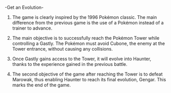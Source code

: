 -Get an Evolution-

1. The game is clearly inspired by the 1996 Pokémon classic. The main difference from the previous game is the use of a Pokémon instead of a trainer to advance.

2. The main objective is to successfully reach the Pokémon Tower while controlling a Gastly. The Pokémon must avoid Cubone, the enemy at the Tower entrance, without causing any collisions.

3. Once Gastly gains access to the Tower, it will evolve into Haunter, thanks to the experience gained in the previous battle.

4. The second objective of the game after reaching the Tower is to defeat Marowak, thus enabling Haunter to reach its final evolution, Gengar. This marks the end of the game.




